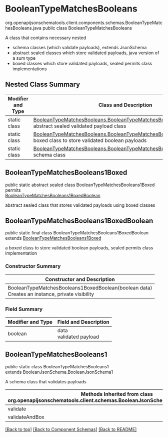 # BooleanTypeMatchesBooleans
org.openapijsonschematools.client.components.schemas.BooleanTypeMatchesBooleans.java
public class BooleanTypeMatchesBooleans<br>

A class that contains necessary nested
- schema classes (which validate payloads), extends JsonSchema
- abstract sealed classes which store validated payloads, java version of a sum type
- boxed classes which store validated payloads, sealed permits class implementations

## Nested Class Summary
| Modifier and Type | Class and Description |
| ----------------- | ---------------------- |
| static class | [BooleanTypeMatchesBooleans.BooleanTypeMatchesBooleans1Boxed](#booleantypematchesbooleans1boxed)<br> abstract sealed validated payload class |
| static class | [BooleanTypeMatchesBooleans.BooleanTypeMatchesBooleans1BoxedBoolean](#booleantypematchesbooleans1boxedboolean)<br> boxed class to store validated boolean payloads |
| static class | [BooleanTypeMatchesBooleans.BooleanTypeMatchesBooleans1](#booleantypematchesbooleans1)<br> schema class |

## BooleanTypeMatchesBooleans1Boxed
public static abstract sealed class BooleanTypeMatchesBooleans1Boxed<br>
permits<br>
[BooleanTypeMatchesBooleans1BoxedBoolean](#booleantypematchesbooleans1boxedboolean)

abstract sealed class that stores validated payloads using boxed classes

## BooleanTypeMatchesBooleans1BoxedBoolean
public static final class BooleanTypeMatchesBooleans1BoxedBoolean<br>
extends [BooleanTypeMatchesBooleans1Boxed](#booleantypematchesbooleans1boxed)

a boxed class to store validated boolean payloads, sealed permits class implementation

### Constructor Summary
| Constructor and Description |
| --------------------------- |
| BooleanTypeMatchesBooleans1BoxedBoolean(boolean data)<br>Creates an instance, private visibility |

### Field Summary
| Modifier and Type | Field and Description |
| ----------------- | ---------------------- |
| boolean | data<br>validated payload |

## BooleanTypeMatchesBooleans1
public static class BooleanTypeMatchesBooleans1<br>
extends BooleanJsonSchema.BooleanJsonSchema1

A schema class that validates payloads

| Methods Inherited from class org.openapijsonschematools.client.schemas.BooleanJsonSchema.BooleanJsonSchema1 |
| ------------------------------------------------------------------ |
| validate                                                           |
| validateAndBox                                                     |

[[Back to top]](#top) [[Back to Component Schemas]](../../../README.md#Component-Schemas) [[Back to README]](../../../README.md)
